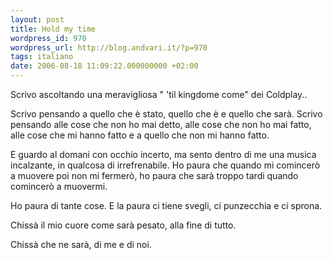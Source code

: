 ```yaml
---
layout: post
title: Hold my time
wordpress_id: 970
wordpress_url: http://blog.andvari.it/?p=970
tags: italiano
date: 2006-08-18 11:09:22.000000000 +02:00
---
```

Scrivo ascoltando una meravigliosa " 'til kingdome come" dei Coldplay..

Scrivo pensando a quello che è stato, quello che è e quello che sarà. Scrivo pensando alle cose che non ho mai detto, alle cose che non ho mai fatto, alle cose che mi hanno fatto e a quello che non mi hanno fatto.

E guardo al domani con occhio incerto, ma sento dentro di me una musica incalzante, in qualcosa di irrefrenabile. Ho paura che quando mi comincerò a muovere poi non mi fermerò, ho paura che sarà troppo tardi quando comincerò a muovermi.

Ho paura di tante cose. E la paura ci tiene svegli, ci punzecchia e ci sprona.

Chissà il mio cuore come sarà pesato, alla fine di tutto.

Chissà che ne sarà, di me e di noi.
